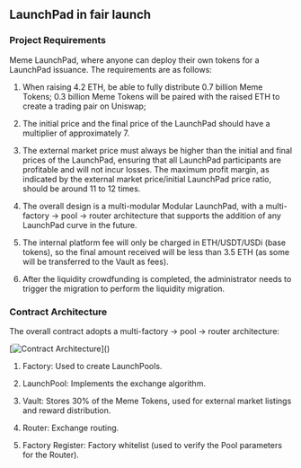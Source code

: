 ## LaunchPad in fair launch


### Project Requirements

Meme LaunchPad, where anyone can deploy their own tokens for a LaunchPad issuance. The requirements are as follows:

1. When raising 4.2 ETH, be able to fully distribute 0.7 billion Meme Tokens; 0.3 billion Meme Tokens will be paired with the raised ETH to create a trading pair on Uniswap; 

2. The initial price and the final price of the LaunchPad should have a multiplier of approximately 7.

3. The external market price must always be higher than the initial and final prices of the LaunchPad, ensuring that all LaunchPad participants are profitable and will not incur losses. The maximum profit margin, as indicated by the external market price/initial LaunchPad price ratio, should be around 11 to 12 times.

4. The overall design is a multi-modular Modular LaunchPad, with a multi-factory -> pool -> router architecture that supports the addition of any LaunchPad curve in the future.

5. The internal platform fee will only be charged in ETH/USDT/USDi (base tokens), so the final amount received will be less than 3.5 ETH (as some will be transferred to the Vault as fees).

6. After the liquidity crowdfunding is completed, the administrator needs to trigger the migration to perform the liquidity migration.

### Contract Architecture
The overall contract adopts a multi-factory -> pool -> router architecture:

[![Contract Architecture]("https://github.com/infini-money/Infini-Money-Playground/blob/main/Infini-LanuchPad/pic/framework.png")]()

1. Factory: Used to create LaunchPools.

2. LaunchPool: Implements the exchange algorithm.

3. Vault: Stores 30% of the Meme Tokens, used for external market listings and reward distribution.

4. Router: Exchange routing.

5. Factory Register: Factory whitelist (used to verify the Pool parameters for the Router).